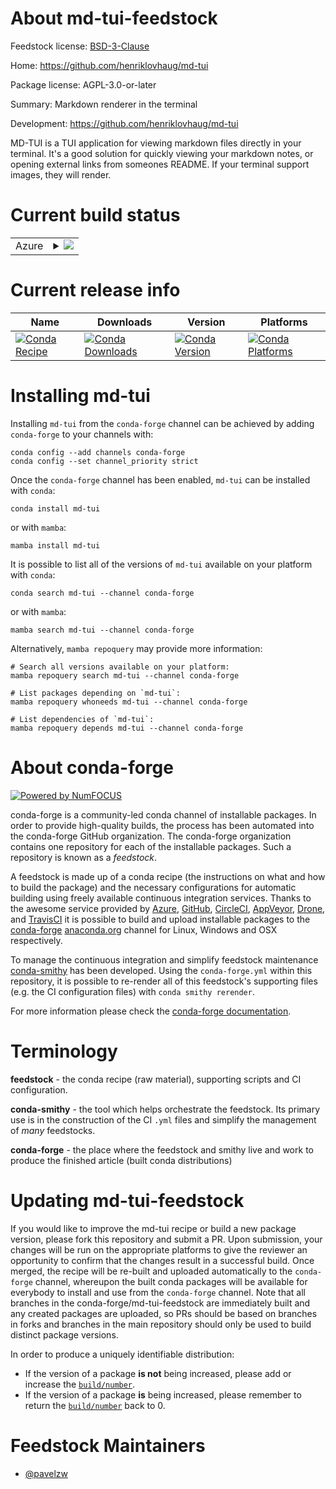 About md-tui-feedstock
======================

Feedstock license: [BSD-3-Clause](https://github.com/conda-forge/md-tui-feedstock/blob/main/LICENSE.txt)

Home: https://github.com/henriklovhaug/md-tui

Package license: AGPL-3.0-or-later

Summary: Markdown renderer in the terminal

Development: https://github.com/henriklovhaug/md-tui

MD-TUI is a TUI application for viewing markdown files directly in your terminal. It's a good solution for quickly viewing your markdown notes, or opening external links from someones README. If your terminal support images, they will render.

Current build status
====================


<table>
    
  <tr>
    <td>Azure</td>
    <td>
      <details>
        <summary>
          <a href="https://dev.azure.com/conda-forge/feedstock-builds/_build/latest?definitionId=24723&branchName=main">
            <img src="https://dev.azure.com/conda-forge/feedstock-builds/_apis/build/status/md-tui-feedstock?branchName=main">
          </a>
        </summary>
        <table>
          <thead><tr><th>Variant</th><th>Status</th></tr></thead>
          <tbody><tr>
              <td>linux_64</td>
              <td>
                <a href="https://dev.azure.com/conda-forge/feedstock-builds/_build/latest?definitionId=24723&branchName=main">
                  <img src="https://dev.azure.com/conda-forge/feedstock-builds/_apis/build/status/md-tui-feedstock?branchName=main&jobName=linux&configuration=linux%20linux_64_" alt="variant">
                </a>
              </td>
            </tr><tr>
              <td>linux_aarch64</td>
              <td>
                <a href="https://dev.azure.com/conda-forge/feedstock-builds/_build/latest?definitionId=24723&branchName=main">
                  <img src="https://dev.azure.com/conda-forge/feedstock-builds/_apis/build/status/md-tui-feedstock?branchName=main&jobName=linux&configuration=linux%20linux_aarch64_" alt="variant">
                </a>
              </td>
            </tr><tr>
              <td>linux_ppc64le</td>
              <td>
                <a href="https://dev.azure.com/conda-forge/feedstock-builds/_build/latest?definitionId=24723&branchName=main">
                  <img src="https://dev.azure.com/conda-forge/feedstock-builds/_apis/build/status/md-tui-feedstock?branchName=main&jobName=linux&configuration=linux%20linux_ppc64le_" alt="variant">
                </a>
              </td>
            </tr><tr>
              <td>osx_64</td>
              <td>
                <a href="https://dev.azure.com/conda-forge/feedstock-builds/_build/latest?definitionId=24723&branchName=main">
                  <img src="https://dev.azure.com/conda-forge/feedstock-builds/_apis/build/status/md-tui-feedstock?branchName=main&jobName=osx&configuration=osx%20osx_64_" alt="variant">
                </a>
              </td>
            </tr><tr>
              <td>osx_arm64</td>
              <td>
                <a href="https://dev.azure.com/conda-forge/feedstock-builds/_build/latest?definitionId=24723&branchName=main">
                  <img src="https://dev.azure.com/conda-forge/feedstock-builds/_apis/build/status/md-tui-feedstock?branchName=main&jobName=osx&configuration=osx%20osx_arm64_" alt="variant">
                </a>
              </td>
            </tr>
          </tbody>
        </table>
      </details>
    </td>
  </tr>
</table>

Current release info
====================

| Name | Downloads | Version | Platforms |
| --- | --- | --- | --- |
| [![Conda Recipe](https://img.shields.io/badge/recipe-md--tui-green.svg)](https://anaconda.org/conda-forge/md-tui) | [![Conda Downloads](https://img.shields.io/conda/dn/conda-forge/md-tui.svg)](https://anaconda.org/conda-forge/md-tui) | [![Conda Version](https://img.shields.io/conda/vn/conda-forge/md-tui.svg)](https://anaconda.org/conda-forge/md-tui) | [![Conda Platforms](https://img.shields.io/conda/pn/conda-forge/md-tui.svg)](https://anaconda.org/conda-forge/md-tui) |

Installing md-tui
=================

Installing `md-tui` from the `conda-forge` channel can be achieved by adding `conda-forge` to your channels with:

```
conda config --add channels conda-forge
conda config --set channel_priority strict
```

Once the `conda-forge` channel has been enabled, `md-tui` can be installed with `conda`:

```
conda install md-tui
```

or with `mamba`:

```
mamba install md-tui
```

It is possible to list all of the versions of `md-tui` available on your platform with `conda`:

```
conda search md-tui --channel conda-forge
```

or with `mamba`:

```
mamba search md-tui --channel conda-forge
```

Alternatively, `mamba repoquery` may provide more information:

```
# Search all versions available on your platform:
mamba repoquery search md-tui --channel conda-forge

# List packages depending on `md-tui`:
mamba repoquery whoneeds md-tui --channel conda-forge

# List dependencies of `md-tui`:
mamba repoquery depends md-tui --channel conda-forge
```


About conda-forge
=================

[![Powered by
NumFOCUS](https://img.shields.io/badge/powered%20by-NumFOCUS-orange.svg?style=flat&colorA=E1523D&colorB=007D8A)](https://numfocus.org)

conda-forge is a community-led conda channel of installable packages.
In order to provide high-quality builds, the process has been automated into the
conda-forge GitHub organization. The conda-forge organization contains one repository
for each of the installable packages. Such a repository is known as a *feedstock*.

A feedstock is made up of a conda recipe (the instructions on what and how to build
the package) and the necessary configurations for automatic building using freely
available continuous integration services. Thanks to the awesome service provided by
[Azure](https://azure.microsoft.com/en-us/services/devops/), [GitHub](https://github.com/),
[CircleCI](https://circleci.com/), [AppVeyor](https://www.appveyor.com/),
[Drone](https://cloud.drone.io/welcome), and [TravisCI](https://travis-ci.com/)
it is possible to build and upload installable packages to the
[conda-forge](https://anaconda.org/conda-forge) [anaconda.org](https://anaconda.org/)
channel for Linux, Windows and OSX respectively.

To manage the continuous integration and simplify feedstock maintenance
[conda-smithy](https://github.com/conda-forge/conda-smithy) has been developed.
Using the ``conda-forge.yml`` within this repository, it is possible to re-render all of
this feedstock's supporting files (e.g. the CI configuration files) with ``conda smithy rerender``.

For more information please check the [conda-forge documentation](https://conda-forge.org/docs/).

Terminology
===========

**feedstock** - the conda recipe (raw material), supporting scripts and CI configuration.

**conda-smithy** - the tool which helps orchestrate the feedstock.
                   Its primary use is in the construction of the CI ``.yml`` files
                   and simplify the management of *many* feedstocks.

**conda-forge** - the place where the feedstock and smithy live and work to
                  produce the finished article (built conda distributions)


Updating md-tui-feedstock
=========================

If you would like to improve the md-tui recipe or build a new
package version, please fork this repository and submit a PR. Upon submission,
your changes will be run on the appropriate platforms to give the reviewer an
opportunity to confirm that the changes result in a successful build. Once
merged, the recipe will be re-built and uploaded automatically to the
`conda-forge` channel, whereupon the built conda packages will be available for
everybody to install and use from the `conda-forge` channel.
Note that all branches in the conda-forge/md-tui-feedstock are
immediately built and any created packages are uploaded, so PRs should be based
on branches in forks and branches in the main repository should only be used to
build distinct package versions.

In order to produce a uniquely identifiable distribution:
 * If the version of a package **is not** being increased, please add or increase
   the [``build/number``](https://docs.conda.io/projects/conda-build/en/latest/resources/define-metadata.html#build-number-and-string).
 * If the version of a package **is** being increased, please remember to return
   the [``build/number``](https://docs.conda.io/projects/conda-build/en/latest/resources/define-metadata.html#build-number-and-string)
   back to 0.

Feedstock Maintainers
=====================

* [@pavelzw](https://github.com/pavelzw/)

